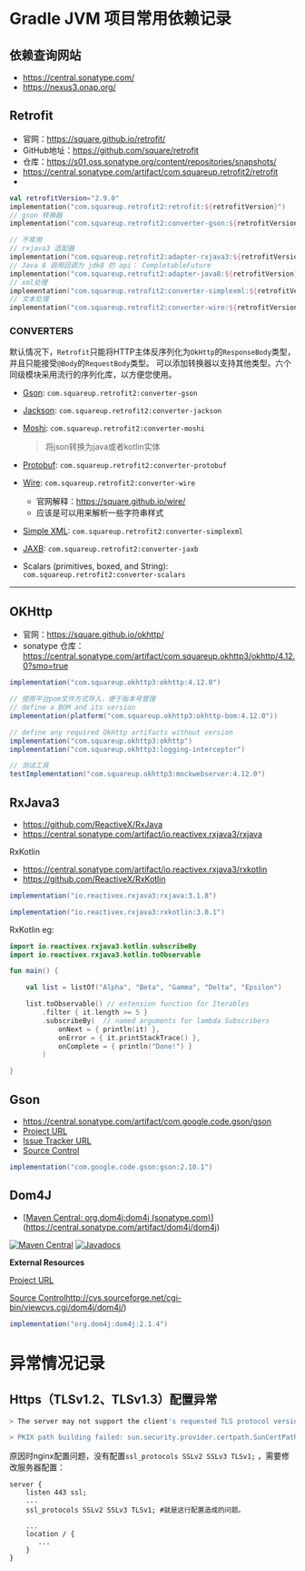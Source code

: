 

# Gradle JVM 项目常用依赖记录

## 依赖查询网站

- https://central.sonatype.com/
- https://nexus3.onap.org/



## Retrofit

- 官网：https://square.github.io/retrofit/
- GitHub地址：https://github.com/square/retrofit
- 仓库：https://s01.oss.sonatype.org/content/repositories/snapshots/
- https://central.sonatype.com/artifact/com.squareup.retrofit2/retrofit
- 

```kotlin
val retrofitVersion="2.9.0"
implementation("com.squareup.retrofit2:retrofit:${retrofitVersion}")
// gson 转换器
implementation("com.squareup.retrofit2:converter-gson:${retrofitVersion}")

// 不常用
// rxjava3 适配器
implementation("com.squareup.retrofit2:adapter-rxjava3:${retrofitVersion}")
// Java 8 调用回调为 jdk8 的 api： CompletableFuture
implementation("com.squareup.retrofit2:adapter-java8:${retrofitVersion}")
// xml处理
implementation("com.squareup.retrofit2:converter-simplexml:${retrofitVersion}")
// 文本处理
implementation("com.squareup.retrofit2:converter-wire:${retrofitVersion}")

```

### CONVERTERS

默认情况下，`Retrofit`只能将HTTP主体反序列化为`OkHttp`的`ResponseBody`类型，并且只能接受`@Body`的`RequestBody`类型。
可以添加转换器以支持其他类型。六个同级模块采用流行的序列化库，以方便您使用。

- [Gson](https://github.com/google/gson): `com.squareup.retrofit2:converter-gson`

- [Jackson](https://github.com/FasterXML/jackson): `com.squareup.retrofit2:converter-jackson`

- [Moshi](https://github.com/square/moshi/): `com.squareup.retrofit2:converter-moshi`

  > 将json转换为java或者kotlin实体

- [Protobuf](https://developers.google.com/protocol-buffers/): `com.squareup.retrofit2:converter-protobuf`

- [Wire](https://github.com/square/wire): `com.squareup.retrofit2:converter-wire`

  - 官网解释：https://square.github.io/wire/
  - 应该是可以用来解析一些字符串样式

- [Simple XML](http://simple.sourceforge.net/): `com.squareup.retrofit2:converter-simplexml`

- [JAXB](https://docs.oracle.com/javase/tutorial/jaxb/intro/index.html): `com.squareup.retrofit2:converter-jaxb`

- Scalars (primitives, boxed, and String): `com.squareup.retrofit2:converter-scalars`



---



## OKHttp

- 官网：https://square.github.io/okhttp/
- sonatype 仓库：https://central.sonatype.com/artifact/com.squareup.okhttp3/okhttp/4.12.0?smo=true



```groovy
implementation("com.squareup.okhttp3:okhttp:4.12.0")

// 使用平台pom文件方式导入，便于版本号管理
// define a BOM and its version
implementation(platform("com.squareup.okhttp3:okhttp-bom:4.12.0"))

// define any required OkHttp artifacts without version
implementation("com.squareup.okhttp3:okhttp")
implementation("com.squareup.okhttp3:logging-interceptor")

// 测试工具
testImplementation("com.squareup.okhttp3:mockwebserver:4.12.0")
```



## RxJava3

- https://github.com/ReactiveX/RxJava
- https://central.sonatype.com/artifact/io.reactivex.rxjava3/rxjava

RxKotlin

- https://central.sonatype.com/artifact/io.reactivex.rxjava3/rxkotlin
- https://github.com/ReactiveX/RxKotlin

```groovy
implementation("io.reactivex.rxjava3:rxjava:3.1.8")

implementation("io.reactivex.rxjava3:rxkotlin:3.0.1")
```



RxKotlin eg:

```kotlin
import io.reactivex.rxjava3.kotlin.subscribeBy
import io.reactivex.rxjava3.kotlin.toObservable

fun main() {

    val list = listOf("Alpha", "Beta", "Gamma", "Delta", "Epsilon")

    list.toObservable() // extension function for Iterables
        .filter { it.length >= 5 }
        .subscribeBy(  // named arguments for lambda Subscribers
            onNext = { println(it) },
            onError = { it.printStackTrace() },
            onComplete = { println("Done!") }
        )

}
```



## Gson

- https://central.sonatype.com/artifact/com.google.code.gson/gson
- [Project URL](https://github.com/google/gson/gson)
- [Issue Tracker URL](http://code.google.com/p/google-gson/issues/list)
- [Source Control](http://google-gson.codegoogle.com/svn/trunk/gson)

```groovy
implementation("com.google.code.gson:gson:2.10.1")
```



## Dom4J

- [[Maven Central: org.dom4j:dom4j (sonatype.com)](https://central.sonatype.com/artifact/org.dom4j/dom4j)](https://central.sonatype.com/artifact/dom4j/dom4j)

[![Maven Central](https://maven-badges.herokuapp.com/maven-central/org.dom4j/dom4j/badge.svg)](https://maven-badges.herokuapp.com/maven-central/org.dom4j/dom4j) [![Javadocs](https://javadoc.io/badge/org.dom4j/dom4j.svg)](https://javadoc.io/doc/org.dom4j/dom4j)



**External Resources**

[Project URL](http://dom4j.github.io/)

[Source Control](https://central.sonatype.com/artifact/org.dom4j/git@github.com:dom4j/dom4j.git)http://cvs.sourceforge.net/cgi-bin/viewcvs.cgi/dom4j/dom4j/)



```groovy
implementation("org.dom4j:dom4j:2.1.4")
```





# 异常情况记录

## Https（TLSv1.2、TLSv1.3）配置异常

```sh
> The server may not support the client's requested TLS protocol versions: (TLSv1.2, TLSv1.3). You may need to configure the client to allow other protocols to be used. See: https://docs.gradle.org/7.4.2/userguide/build_environment.html#gradle_system_properties

> PKIX path building failed: sun.security.provider.certpath.SunCertPathBuilderException: unable to find valid certification path to requested target
```

原因时nginx配置问题，没有配置`ssl_protocols SSLv2 SSLv3 TLSv1;` ，需要修改服务器配置：

```
server {
    listen 443 ssl;
    ...
    ssl_protocols SSLv2 SSLv3 TLSv1; #就是这行配置造成的问题。

	...
    location / {
       ...
    }
}
```

